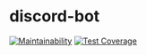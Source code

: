 # discord-bot

[![Maintainability](https://api.codeclimate.com/v1/badges/8c12092bb3ebab66c3a8/maintainability)](https://codeclimate.com/github/TogetherCrew/discord-bot/maintainability)
[![Test Coverage](https://api.codeclimate.com/v1/badges/8c12092bb3ebab66c3a8/test_coverage)](https://codeclimate.com/github/TogetherCrew/discord-bot/test_coverage)